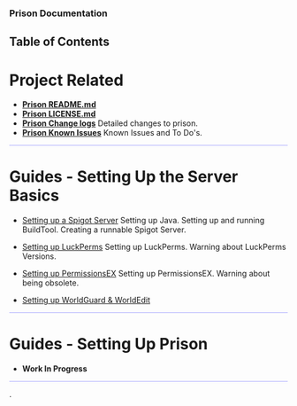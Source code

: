 
### Prison Documentation 
## Table of Contents

# Project Related

* **[Prison README.md](../README.md)**
* **[Prison LICENSE.md](../LICENSE.md)**
* **[Prison Change logs](../changelog_v3.2.md)** Detailed changes to prison.
* **[Prison Known Issues](../knownissues_v3.2.md)** Known Issues and To Do's.

<hr style="height:1px; border:none; color:#aaf; background-color:#aaf;">


# Guides - Setting Up the Server Basics


* [Setting up a Spigot Server](prison_docs_010_setting_up_a_spigot_server.md)
	Setting up Java. Setting up and running BuildTool. Creating a runnable Spigot Server.


* [Setting up LuckPerms](prison_docs_020_setting_up_luckperms.md)
    Setting up LuckPerms. Warning about LuckPerms Versions.

* [Setting up PermissionsEX](prison_docs_020_setting_up_PermissionsEX.md)
    Setting up PermissionsEX. Warning about being obsolete.


* [Setting up WorldGuard & WorldEdit](prison_docs_026_setting_up_worldguard_worldedit.md)


<hr style="height:1px; border:none; color:#aaf; background-color:#aaf;">


# Guides - Setting Up Prison

* **Work In Progress**




<hr style="height:1px; border:none; color:#aaf; background-color:#aaf;">
.

